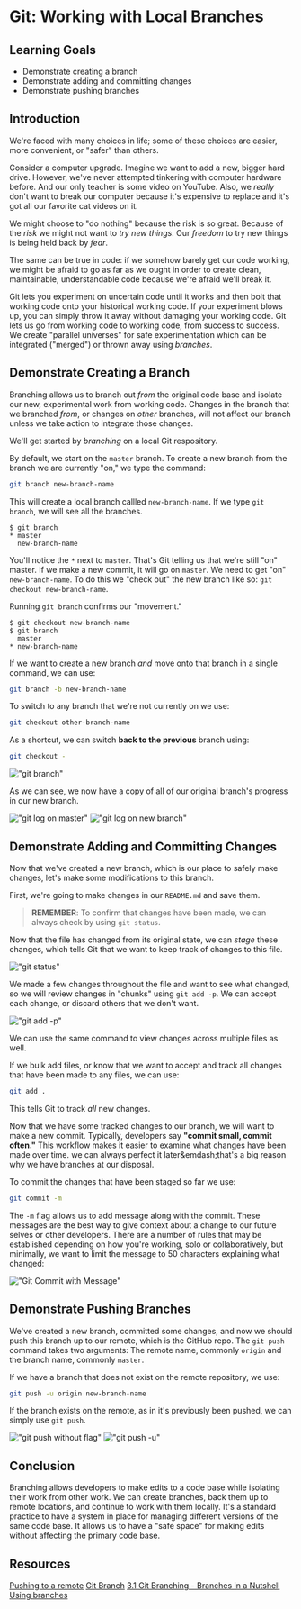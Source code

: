 # Git: Working with Local Branches

## Learning Goals

- Demonstrate creating a branch
- Demonstrate adding and committing changes
- Demonstrate pushing branches

## Introduction

We're faced with many choices in life; some of these choices are easier, more
convenient, or "safer" than others.

Consider a computer upgrade. Imagine we want to add a new, bigger hard drive.
However, we've never attempted tinkering with computer hardware before. And our
only teacher is some video on YouTube. Also, we _really_ don't want to break
our computer because it's expensive to replace and it's got all our favorite
cat videos on it.

We might choose to "do nothing" because the risk is so great. Because of the
_risk_ we might not want to _try new things_.  Our _freedom_ to try new things
is being held back by _fear_.

The same can be true in code: if we somehow barely get our code working, we
might be afraid to go as far as we ought in order to create clean,
maintainable, understandable code because we're afraid we'll break it.

Git lets you experiment on uncertain code until it works and then bolt that
working code onto your historical working code. If your experiment blows up,
you can simply throw it away without damaging your working code. Git lets us go
from working code to working code, from success to success. We create "parallel
universes" for safe experimentation which can be integrated ("merged") or
thrown away using _branches_.

## Demonstrate Creating a Branch

Branching allows us to branch out _from_ the original code base and isolate our
new, experimental work from working code. Changes in the branch that we branched
_from_, or changes on _other_ branches, will not affect our branch unless we take
action to integrate those changes.

We'll get started by _branching_ on a local Git respository.

By default, we start on the `master` branch. To create a new branch from the branch
we are currently "on," we type the command:

```bash
git branch new-branch-name
```

This will create a local branch callled `new-branch-name`. If we type
`git branch`, we will see all the branches.

```shell
$ git branch
* master
  new-branch-name
```

You'll notice the `*` next to `master`. That's Git telling us that we're
still "on" master. If we make a new commit, it will go on `master`. We
need to get "on" `new-branch-name`. To do this we "check out" the
new branch like so: `git checkout new-branch-name`.

Running `git branch` confirms our "movement."

```shell
$ git checkout new-branch-name
$ git branch
  master
* new-branch-name
```

If we want to create a new branch _and_ move onto that branch in a single
command, we can use:

```bash
git branch -b new-branch-name
```

To switch to any branch that we're not currently on we use:

```bash
git checkout other-branch-name
```

As a shortcut, we can switch **back to the previous** branch using:

```bash
git checkout -
```

!["git branch"](https://curriculum-content.s3.amazonaws.com/prework/git-workflow/new%20branch.gif)

As we can see, we now have a copy of all of our original branch's progress in
our new branch.

!["git log on master"](https://curriculum-content.s3.amazonaws.com/prework/git-workflow/log1.png)
!["git log on new branch"](https://curriculum-content.s3.amazonaws.com/prework/git-workflow/log2.png)

## Demonstrate Adding and Committing Changes

Now that we've created a new branch, which is our place to safely make changes,
let's make some modifications to this branch.

First, we're going to make changes in our `README.md` and save them.

> **REMEMBER**: To confirm that changes have been made, we can always check by using `git status`.

Now that the file has changed from its original state, we can _stage_ these changes,
which tells Git that we want to keep track of changes to this file.

!["git status"](https://curriculum-content.s3.amazonaws.com/prework/git-workflow/git%20status.gif)

We made a few changes throughout the file and want to see what changed, so we
will review changes in "chunks" using `git add -p`. We can accept each change,
or discard others that we don't want. 

!["git add -p"](https://curriculum-content.s3.amazonaws.com/prework/git-workflow/git%20add%20p.gif)

We can use the same command to view changes across multiple files as well.

If we bulk add files, or know that we want to accept and track all changes that
have been made to any files, we can use:

```bash
git add .
```
This tells Git to track _all_ new changes.

Now that we have some tracked changes to our branch, we will want to make a new
commit. Typically, developers say __"commit small, commit often."__ This workflow
makes it easier to examine what changes have been made over time. we can always
perfect it later&emdash;that's a big reason why we have branches at our
disposal.

To commit the changes that have been staged so far we use:

```bash
git commit -m
```
The `-m` flag allows us to add message along with the commit. These messages are
the best way to give context about a change to our future selves or other
developers. There are a number of rules that may be established depending on how
you're working, solo or collaboratively, but minimally, we want to limit the
message to 50 characters explaining what changed:

!["Git Commit with Message"](https://curriculum-content.s3.amazonaws.com/prework/git-workflow/git%20commit.gif)


## Demonstrate Pushing Branches

We've created a new branch, committed some changes, and now we should push this
branch up to our remote, which is the GitHub repo. The `git push` command takes
two arguments: The remote name, commonly `origin` and the branch name, commonly
`master`.

If we have a branch that does not exist on the remote repository, we use:

```bash
git push -u origin new-branch-name
```

If the branch exists on the remote, as in it's previously been pushed, we can
simply use `git push`.

!["git push without flag"](https://curriculum-content.s3.amazonaws.com/prework/git-workflow/git%20push.gif)
!["git push -u"](https://curriculum-content.s3.amazonaws.com/prework/git-workflow/git%20push%20u.gif)

## Conclusion

Branching allows developers to make edits to a code base while isolating their
work from other work. We can create branches, back them up to remote locations,
and continue to work with them locally. It's a standard practice to have a
system in place for managing different versions of the same code base. It allows
us to have a "safe space" for making edits without affecting the primary code
base.

## Resources

[Pushing to a remote](https://help.github.com/en/articles/pushing-to-a-remote)
[Git Branch](https://www.atlassian.com/git/tutorials/using-branches)
[3.1 Git Branching - Branches in a Nutshell](https://git-scm.com/book/en/v2/Git-Branching-Branches-in-a-Nutshell)
[Using branches](https://backlog.com/git-tutorial/using-branches/)
